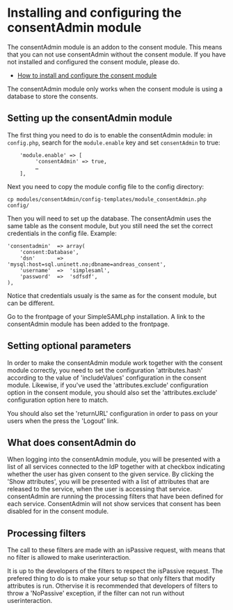 Installing and configuring the consentAdmin module
==================================================

The consentAdmin module is an addon to the consent module. This means that
you can not use consentAdmin without the consent module. If you have not
installed and configured the consent module, please do.

  * [How to install and configure the consent module](./consent:consent)
 
The consentAdmin module only works when the consent module is using a 
database to store the consents.

Setting up the consentAdmin module
----------------------------------

The first thing you need to do is to enable the consentAdmin module: in
`config.php`, search for the `module.enable` key and set `consentAdmin` to true:

```
    'module.enable' => [
         'consentAdmin' => true,
         …
    ],
```


Next you need to copy the module config file to the config directory:

    cp modules/consentAdmin/config-templates/module_consentAdmin.php config/

Then you will need to set up the database. The consentAdmin uses the same
table as the consent module, but you still need the set the correct
credentials in the config file. Example:

	'consentadmin'  => array(
		'consent:Database',
		'dsn'		=>	'mysql:host=sql.uninett.no;dbname=andreas_consent',
		'username'	=>	'simplesaml', 
		'password'	=>	'sdfsdf',
	),

Notice that credentials usualy is the same as for the consent module, but
can be different.

Go to the frontpage of your SimpleSAMLphp installation. A link to the
consentAdmin module has been added to the frontpage.

Setting optional parameters
---------------------------

In order to make the consentAdmin module work together with the consent
module correctly, you need to set the configuration 'attributes.hash'
according to the value of 'includeValues' configuration in the consent
module. Likewise, if you've used the 'attributes.exclude' configuration
option in the consent module, you should also set the 'attributes.exclude'
configuration option here to match.

You should also set the 'returnURL' configuration in order to pass on your
users when the press the 'Logout' link.

What does consentAdmin do
-------------------------

When logging into the consentAdmin module, you will be presented with a list
of all services connected to the IdP together with at checkbox indicating
whether the user has given consent to the given service. By clicking the
'Show attributes', you will be presented with a list of attributes that are
released to the service, when the user is accessing that service.
consentAdmin are running the processing filters that have been defined for
each service.
ConsentAdmin will not show services that consent has been disabled for in
the consent module.

Processing filters
------------------

The call to these filters are made with an isPassive request, with means that
no filter is allowed to make userinteraction. 

It is up to the developers of the filters to respect the isPassive request.
The prefered thing to do is to make your setup so that only filters that
modify attributes is run. Othervise it is recommended that developers of
filters to throw a 'NoPassive' exception, if the filter can not run without
userinteraction.
